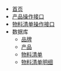 * [首页]()
* [产品操作接口](api/catalog.md)
* [物料清单操作接口](api/bom.md)
* 数据库
    * [品牌](database/agc_brand.md)
    * [产品](database/agc_catalog.md)
    * [物料清单](database/agc_bill_of_material.md)
    * [物料清单明细](/database/agc_catalog_bom)
    